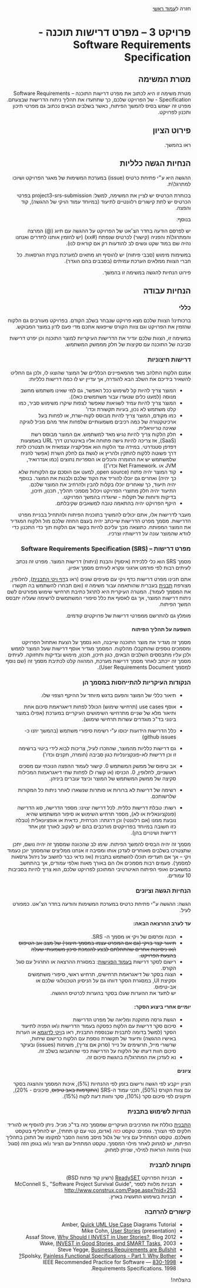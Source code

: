 <div dir="rtl">
<div>
</div>

חזרה ל[עמוד ראשי](../../..)

# פרויקט 3 – מפרט דרישות תוכנה - Software Requirements Specification

## מטרת המשימה
מטרת משימה זו היא לכתוב את מפרט דרישות התוכנה – Software Requirements Specification - של הפרויקט שלכם, כך שתתעדו את תהליך ניתוח הדרישות שבצעתם. מפרט זה ישמש בסיס להמשך הפיתוח, כאשר בשלבים הבאים נכתוב גם מפרטי תיכון ותכנון לפרויקט.

## פירוט הציון
ראו בהמשך.

## הנחיות הגשה כלליות
ההגשה היא ע״י פתיחת כרטיס (issue) במערכת המשימות של מאגר הפרויקט ושיוכו למתרגל\ת.

בכותרת הכרטיס יש לציין את המשימה, למשל: project3-srs-submission בפרטי הכרטיס יש לתת קישורים רלוונטיים לתיעוד (במיוחד עמוד הויקי של ההגשה), קוד והפצה.

בנוסף:

יש לפרסם הודעה בחדר הצ׳אט של הפרויקט על ההגשה עם תיוג (@) המרצה והמתרגל\ת והפניה (קישור) לכרטיס שנפתח (#xx) (יש להזמין אותנו לחדרים ואנחנו נהיה שם במוד שקט ונשים לב להודעות רק אם קוראים לנו).

במשימות מימוש (סבבי פיתוח) יש להוסיף תג מתאים למערכת בקרת הגרסאות.
כל חברי הצוות ממלאים הערכת עמיתים (בסבבים בהם הוגדר).

פירוט הנחיות להגשה במשימה זו בהמשך.

## הנחיות עבודה

### כללי
ברכותינו! הצוות שלכם מצא פרויקט שנבחר בשלב הקודם. בפרויקט מעורבים גם הלקוח שהזמין את הפרויקט וגם צוות הקורס שייפגשו אתכם מדי פעם לדון במוצר המבוקש.

במשימה זו, הצוות שלכם יגדיר את הדרישות העיקריות למוצר התוכנה וכן יפרט דרישות סביבה של התוכנה עם סקיצות של חלק מממשק המשתמש.

### דרישות חיצוניות
אמנם הלקוח התלהב מאד מהמאפיינים הכלליים של המוצר שהוצגו לו, ולכן גם החליט להשאיר בידיכם את השלב הבא להגדרה, אך עדיין יש לו כמה דרישות כלליות:

- המוצר צריך להיות קל לשימוש ככל האפשר, גם למי שאינו משתמש מחשב מנוסה (למעט כלים שנועדו עבור משתמשים כאלו).
- המוצר צריך להיות עמיד לשגיאות שאפשר לצפות שיקרו משימוש סביר, כמו קלט משתמש לא נכון, בעיות תקשורת וכדו'
- כמו מקודם, המוצר צריך להיות מבוסס לקוח-שרת, או לפחות בעל ארכיטקטורה של כמה רכיבים משמעותיים שלפחות אחד מהם מכיל לוגיקה שאינה טריוויאלית.
- חלק הלקוח צריך להיות נגיש מאד למשתמש. אם המוצר מבוסס רשת (SaaS), אז צריכה להיות גישה פתוחה אליו באינטרנט דרך URL באמצעות דפדפן סטנדרטי. במידה וצד הלקוח הוא אפליקציה עצמאית אז תצטרכו לתת דרך פשוטה ללקוח להתקין ולהריץ או לגשת גם לחלק השרת (אפשר להניח שלמשתמש יש את החומרה והכלים או הספריות נחוצים (כמו אנדרואיד, JVM או .Net Framework וכדו׳))
- קוד המוצר יהיה פתוח (open source, למעט אם הוסכם עם הלקוחות שלא כך יהיה) ואחרים גם יוכלו להוריד את הקוד שלכם ולבנות את המוצר. בנוסף יהיה תיעוד, כך שאחרים יוכלו בקלות להבין ולהרחיב את המוצר שלכם. התיעוד יהיה חלק מתוצרי הפרויקט ויכלול מסמכי תהליך, תכנון, תיכון, בדיקות ודוחות של תקלות - שיוגדרו בהמשך הפרויקט.
- היקף הפרויקט יהיה בהתאמה טובה למשאבים שקיבלתם.

מעבר לדרישות אלו, אתם יכולים להמשיך בתוכנית הפיתוח ולהתחיל בבניית מפרט הדרישות. מסמך מפרט הדרישות שייכתב יהיה בעצם החוזה שלכם מול הלקוח המגדיר את המוצר המפותח. כתוצאה מכך עליכם להיות בקשר אם הלקוח תוך כדי התכנון כדי לוודא שהמוצר עונה על דרישותיו וצרכיו.


### מפרט דרישות – Software Requirements Specification (SRS)
מסמך SRS הוא כלי ללכידת (איסוף) והבנת (ניתוח) דרישות המוצר. מפרט זה נכתב לעיתים רבות לפי פורמט ארגוני ונקרא לעיתים מסמך *אפיון*.

אתם תכינו מפרט דרישות כדף ויקי עם סעיפים שונים (ראו ב[דף ויקי התבנית][srs-wiki-template]), לחלופין, מצורפת [תבנית][srs-template] בעברית שהותאמה עבור משימה זו (ואם תבחרו להשתמש בה תקשרו את המסמך לעמוד). המטרה העיקרית היא לתרגל כתיבת תרחישי שימוש מפורטים לשם ניתוח דרישות המוצר, אך גם לאסוף את כלל סיפורי המשתמשים לרשימה שעליה יתבסס המשך הפיתוח. 

מומלץ גם להתרשם ממפרטי דרישות של פרויקטים קודמים.

#### השפעה על תהליך הפיתוח
מסמך זה מגדיר את מוצר התוכנה שייבנה, הוא נסמך על הצעת ואתחול הפרויקט ומסמכים נוספים שהתקבלו מהלקוח. המסמך מגדיר אוסף דרישות שעל המוצר לממש ולכן עליו מתבססים השלבים הבאים, כגון תיכון, תכנון, מימוש ובדיקות ותחזוקה. לעיתים מסמך זה ייכתב לאחר מסמך דרישות מערכת, המהווה קלט לכתיבת מסמך זה (שם נוסף למסמך User Requirements Document).

### הנקודות העיקריות להתייחסות במסמך הן
- תיאור כללי של המוצר והפעם בדגש מיוחד על ההיקף הצפוי שלו.
- אוסף use cases (תרחישי שימוש) הכולל לפחות דיאגראמת סיכום אחת ותיאור מלא של שניים מתרחישי השימושים העיקריים במערכת (אפילו במוצר בינוני בד"כ מוגדרים עשרות תרחישי שימוש).
- כלל הדרישות הידועות יכוסו ע"י רשימת סיפורי משתמש (בהמשך יוזנו כ- github issues)
- גם דרישות כלליות מהמוצר, שהוזכרו לעיל, צריכות לבוא לידי ביטוי ברשימה זו וכן דרישות לא-פונקציונליות כגון סביבה (חומרה, תקנים וכדו')
- אב טיפוס של ממשק המשתמש
   0. קישור לעמוד ההפצה הנוכחי עם מסכים ראושניים, לחלופין,
   0. הכניסו (או קשרו ל) לפחות שתי דיאגראמות המכילות סקיצה של ממשק המשתמש של המוצר וכיצד עוברים ביניהן.

- רשימה של דרישות לא ברורות או סותרות שנשארו לאחר ניתוח כל המקורות שלרשותכם.
- רשות: טבלת דרישות כללית. לכל דרישה יצוינו: מספר הדרישה, סוג הדרישה (פונקציונאלית או לא), מספר תרחיש השימוש או סיפור המשתמש שהיא נובעת ממנו (אם רלוונטי) וכן דרגתה: הכרחית, כדאית או אופציונאלית (טבלה כזו חשובה במיוחד בפרויקטים מורכבים בהם יש לעקוב לאורך זמן אחד דרישות ושינויים בהן).

מסמך זה יהיה הבסיס להמשך הפיתוח. שימו לב שהכוונה שמסמך זה יהיה נושם, יתכן שתצטרכו בשלבים מאוחרים לעדכן אותו ומסיבה זו אנחנו ממליצים שהמסמך יוכן כעמוד ויקי – אך אם תעדיפו תוכלו להשתמש בתבנית (ואז כדאי כבר לחשוב על ניהול גרסאות למסמך). פעמים רבות מסמכים אלו הם באורך מאות ואלפי עמודים, אך בהתחשב במשאבים ואופי הפיתוח האיטרטיבי המתוכנן לפרויקט שלכם, הוא צריך להיות בסביבות 10 עמודים.

### הנחיות הגשה וציונים

הגשה: ההגשה ע״י פתיחת כרטיס במערכת המשימות והודעה בחדר הצ׳אט. כמפורט לעיל.

#### עד לערב ההרצאה הבאה:
- הכנה ופרסום של ויקי או מסמך ה- SRS.
- ~~תיאור קצר בויקי (גם אם המפרט עצמו במסמך חיצוני) של מצב אב הטיפוס ו/או ניסיונות אחרים שהתחלתם לבצע להנמכת סיכון משמעותי שעלה בהצעת הפרויקט.~~
- רישום לסקר דרישות [בעמוד הפגישות][coursewiki-meetings]: במסגרת ההרצאה או התרגיל עם סגל הקורס.
- הצגה בסקר של דיאגראמת תרחישים, תרחיש ראשי, סיפורי משתמשים וסקיצת UI, במסגרת הסקר דווחו גם על הניסיון הטכנולוגי שלכם או אב-טיפוס.<br/>
יש לתעד את ההערות שעלו בסקר בהערות לכרטיס ההגשה.

#### יומיים אחרי ביצוע הסקר:
- הגשת גרסה מתוקנת ומליאה של מפרט הדרישות
- סיכום סקר דרישות עם הלקוח כפסקה בעמוד הדרישות ו\או הפניה לתיעוד הסקר (למשל בדומה לתבנית שבנספח התבנית, ראו ב[ויקי לדוגמא][demorepo-srs-review] או הערות באישיו ההגשה) ותיעוד של תקשורת נוספת עם הלקוח כרישום שיחות, שרשורי מייל, תרשימים על נייר (סרוק אם צריך), משימות (issues) ובעיקר סיכום חוות דעתו של הלקוח על הדרישות כפי שהתגבשו בשלב זה.
- נא לעדכן את המתרגל/ת בהגשת סיכום זה.

#### ציונים

הציון ייקבע לפי  הגשה ורישום בזמן לפי ההנחיות (5%), איכות המסמך וההצגה בסקר עם צוות הקורס (50%),  תכני עמוד ה-SRS (~~התקדמות באב טיפוס~~, סיכונים - 20%), תיקונים לפי סיכום סקר (10%), סקר וחוות דעת לקוח (15%).

### הנחיות לשימוש בתבנית

[התבנית][srs-template] כוללת את המרכיבים העיקריים שמסמך כזה בד"כ מכיל. ניתן להוסיף או להוריד חלקים לפי הצורך.
גופנים:
טקסט <font style="color:red">_כזה_</font> (אדום, נטוי עם קו תחתי), יש להחליף בטקסט משלכם.
טקסט המתחיל עם ציור של גלגל מיסב מהווה הסבר למקומו של התוכן בתהליך הפיתוח, יש למחוק לאחר מילוי המסמך.
טקסט המתחיל עם הציור  ו\או בגופן הזה (סגול נטוי) מהווה הוראות למילוי, שניתן למחוק.

### מקורות לתבנית
- תבניות הפרויקט [ReadySET][ReadySET] (רשיון קוד פתוח BSD)
- תבניות מלוות לספר McConnell S.,  "Software Project Survival Guide", http://www.construx.com/Page.aspx?nid=253
- תבניות בשימוש התעשיה בארץ.

### קישורים להרחבה

<p dir="ltr" markdown='1'>

- Amber, [Quick UML Use Case](http://www.agiledata.org/essays/objectOrientation101.html#UMLUseCaseDiagrams) Diagrams Tutorial<br/>
- Mike Cohn, [User Stories](http://www.mountaingoatsoftware.com/system/presentation/file/42/SDBP2006_UserStories.pdf?1267636376) (presentation)<br/>
- Assaf Stove, [Why Should I INVEST in User Stories?](http://www.softwareandi.com/2012/03/why-should-i-invest-in-user-stories.html), Blog 2012<br/>
- Wake, [INVEST in Good Stories, and SMART Tasks](http://xp123.com/articles/invest-in-good-stories-and-smart-tasks/), 2003<br/>
- Steve Yegge, [Business Requirements are Bullshit](http://steve-yegge.blogspot.com/2008/08/business-requirements-are-bullshit.html)<br/>
- Spolsky, [Painless Functional Specifications - Part 1: Why Bother?](http://steve-yegge.blogspot.com/2008/08/business-requirements-are-bullshit.html)<br/>
- [830-1998](http://dx.doi.org/10.1109%2FIEEESTD.1994.121431) — IEEE Recommended Practice for Software Requirements Specifications. 1998.  

</p>

בהצלחה!

<!-- Links -->
[coursewiki-meetings]: https://github.com/jce-il/se-class/wiki/Meetings#srs-review
[srs-template]: ./se-proj03-srs-template.docx
[srs-wiki-template]: https://github.com/jce-il/project-template/wiki/srs
[demorepo-srs-review]: https://github.com/jce-il/project-template/wiki/SRS-Review-Summary
[ReadySET]: http://readyset.tigris.org